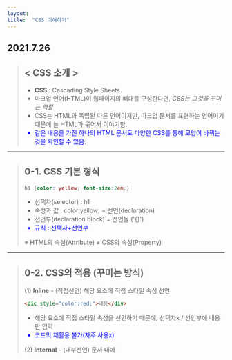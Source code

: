 ```yaml
---
layout: 
title:  "CSS 이해하기"
---
```


## 2021.7.26


> ## **< CSS 소개 >**
> - **CSS** : Cascading Style Sheets
> - 마크업 언어(HTML)이 웹페이지의 뼈대를 구성한다면, _CSS는 그것을 꾸미는 역할_
> - CSS는 HTML과 독립된 다른 언어이지만, 마크업 문서를 표현하는 언어이기 때문에 늘 HTML과 묶어서 이야기함.
> - 같은 내용을 가진 하나의 HTML 문서도 다양한 CSS를 통해 모양이 바뀌는 것을 확인할 수 있음.

* * * 

> ## 0-1. CSS 기본 형식
> 
>  ```css
>  h1 {color: yellow; font-size:2em;}
>  ```
> 
> - 선택자(selector) : h1
> - 속성과 값 : color:yellow;  = 선언(declaration)
> - 선언부(declaration block) = 선언들 ('{}')
> - 규칙 : 선택자+선언부
> 
>  ※ HTML의 속성(Attribute) ≠ CSS의 속성(Property)
 
 * * *
 
>  ## 0-2. CSS의 적용 (꾸미는 방식)
>  
>  (1) **Inline** - (직접선언) 해당 요소에 직접 스타일 속성 선언
>  ```html
>  <dic style="color:red;">내용</div>
>  ```
>  - 해당 요소에 직접 스타일 속성을 선언하기 때문에, 선택자x / 선언부에 내용만 입력
>  - 코드의 재활용 불가(자주 사용x)
>  
>  
>  (2) **Internal** - (내부선언) 문서 내에 <style> 요소로 속성 적용
>  ```css
>  <style> div {color:red;} </style>
>  ```
>  - 문서의 ```<head>```에 ```<style>```요소를 선언하여 모든 ```<div>```에 같은 스타일 규칙 적용
>  - 하지만, 페이지가 많고 스타일 규칙 내용이 많아 모든 페이지마다 저마다의 규칙을 선언하기는 쉽지 않음.
>   
>   
>  (3) **External** - (외부선언) 외부 스타일 시트 파일 연결
>  ```css
>  div {color:red;}     /*외부 스타일 시트 파일*/
>  <link rel="stylesheet" href="css/style.css">
>  ```
>  - 외부 스타일 시트란, 스타일 규칙들을 별도의 외부 파일에 담아 넣은 것 (확장자 .css)
>  - 외부 스타일 시트 방식이면, 많은 페이지가 있더라도 이 한 줄로 모든 페이지에 같은 스타일 적용 가능.
>  - **rel 속성** : 연결되는 파일이 문서와 어떤 관계인지를 명시하는 속성으로, CSS파일은 'stylesheet'라고 적어야 함.
>  
>   
>  (4) **Import** - (불러오기) 
>   
> ```css
> @import url("css/style.css");
>  ```
>   
>  - 스타일 시트 내에 다른 스타일 시트 파일을 불러오는 방식
>  - <style> 내부 상단이나 외부 스타일 시트 파일 상단에 선언하는데 거의 사용x

 * * *
  
## 1. CSS 문법 - 기본 선택자 (요소, 태그) - '*'
```css
h1 {color: yellow;}
* {color: yellow;}
h1,h2,h3,h4,h5,h6 {color: yellow; font-size:2em;}
```
- 선택자 부분에 들어가는 것에 따라 '요소 선택자', '태그 선택자'라고도 불림.
- 전체 선택자, ```*```(별표, asterisk)를 통해 문서 내에 있는 모든 요소를 선택할 수 있어 매우 편리하지만, 성능이 좋지 않아 사용을 지양함.
- 선택자끼리, 선언끼리 그룹화 가능.

1-2. CSS 문법 - class 선택자 - '.'
```css, html
.foo {font-size: 30px;}
.bar {color: blue;}

<p class="foo">내용</p>
<p class ="foo bar">내용</p>
```
- 기본 선택자만 쓰면 같은 요소끼리는 같은 스타일 규칙이 적용되는 단점이 있음.
- 이에, 요소에 구애받지 않고 스타일을 적용하는 가장 일반적인 방법이 class 선택자.
- HTML의 요소에 class 속성을 추가하여(여러개 가능) CSS에서 그 속성 값(foo)을 선택자를 지정.
- 클래스 선택자를 쓸 때는, 맨 앞에 .(마침표)를 찍어야 함.

1-3. CSS 문법 - id 선택자 - '#'
```css, html
#bar {background-color: yellow;}

<p id="bar">내용</p>
```
- class 선택자와 비슷하며, class 속성 대신 id 속성을 쓰면 됨.
- class 선택자와의 가장 큰 차이점은, class와 달리 id는 문서 내에서 유일해야한다는 점임.
- 즉, id 선택자로 규칙을 적용할 수 있는 요소는 단 하나뿐.

1-4. CSS 문법 - 선택자의 조합
```css
  p.bar{...}         /* 요소 + class */
  .foo.bar{...}      /* class + class */
  #foo.bar{...}      /* id + class */
```

1-5. CSS 문법 - 속성 선택자
  (1) 단순 속성으로 선택 : [속성의 이름]
  ```css, html
  p[class] { color: silver; }   /* class속성이 있는 <p>요소에 모두 적용 */
  p[class][id] { text-decoration: underline; }  /* class, id 속성 둘다 있는 <p>요소에 모두 적용 */
  
  <p class="foo">Hello</p>
  <p class="bar">CSS</p>
  <p class="baz" id="title">HTML</p>
  ```
  
  (2) 정확한 속성으로 선택 : [속성의 이름="속성의 값"]
  ```css
  p[class="foo"] { color: silver; }
  p[id="title"] { text-decoration: underline; }
  ```
  
  (3) 부분 속성값으로 선택
- [class~="color"] : class 속성의 값이 공백으로 구분한 "color" 단어(오직 color만, colorful 안됨)가 포함되는 요소 선택
- [class^="color"] : class 속성의 값이 "color"로 시작하는 요소 선택
- [class$="color"] : class 속성의 값이 "color"로 끝나는 요소 선택
- [class*="color"] : class 속성의 값이 "color" 문자가 포함되는 요소 선택

  
1-6. 문서 구조 관련 선택자
  : 문서의 구조를 이해하려면 '부모와 자식 관계(바로 위, 바로 아래)'와 '조상과 자손 관계(위로 쭉, 아래로 쭉)', '형제관계(동등한 레벨)', '인접한 형제 관계(동등한 레벨 중에서 앞뒤로 나올 때)'가 있음을 알아야 함.
  
  (1) 자손 선택자 - ' '(공백)
  ```css
  div span { color: red; }
  ```
  : <div>의 자손 요소인 <span>을 선택하는 선택자임.
  
  (2) 자식 선택자 - '>'(꺽쇠 기호)
  ```css
  div > h1 {color:red;}
  ```
  : <div>의 자식 요소인 <h1>을 선택하는 선택자임.
  
  (3) 인접 형제 선택자 - '+'
  ```css
  div + p {color:red;}
  ```
  : <div>와 인접한 형제 관계인 <p>선택
  
  +응용)
  ```css
  body > div table + ul { ... }
  /* body요소의 자식인 div요소의 자손인 table요소의 인접한 형제 관계인 ul 선택 */
  ```
   
  
  
2-1. CSS 문법 - 가상 선택자 - 1. 가상 클래스 - ':'(콜론 기호)
  - 가상 선택자에는 가상 클래스와 가상 요소가 있음.
  - 가상 클래스란(pseudo class), 흔하게 사용되는 여러 동작 패턴에 대하여 미리 정해놓은 스타일이 적용되도록 약속된 보이지 않는 클래스임.
  
  (1) 문서 구조 관련된 가상 클래스 
  - :first-child : 첫 번째 자식 요소 선택
  - :last-child : 마지막 자식 요소 선택
  ```css, html
  <ul>
    <li>HTML</li>
    <li>CSS</li>
    <li>JS</li>
  </ul>
  li:first-child { color: red; }
  li:last-child { color: blue; }
  ```
  
  (2) 앵커 요소와 관련된 가상 클래스
  - :link : 하이퍼링크(앵커 요소 내의 href 속성)이면서 아직 방문하지 않은 앵커
  - :visited : 이미 방문한 하이퍼링크를 의미
  ```css
  a:link { color: blue; }
  a:visited { color: gray; }
  ```
  
  (3) 사용자 동작과 관련된 가상 클래스
  - :focus: 현재 입력 초점(입력 폼에 마우스 클릭이나 키보드 탭 키로 요소 탐색)을 가진 요소에 적용
  - :hover: 마우스 포인터가 있는(마우스를 올렸을 때) 요소에 적용
  - :active: 사용자 입력(버튼이나 링크 등을 마우스로 클릭)으로 활성화된 요소에 적용
  
  
2-2. CSS 문법 - 가상 선택자 - 2. 가상 요소 - ':'(콜론 기호) / '::'(더블 콜론 기호)(~CSS3부터)
  : 가상 요소(pseudo element)란, HTML <body> 코드에 존재하지 않는 구조 요소에 스타일 부여 가능.
  ```css
  p::before { content: "###" }
  p::after { content: "!!!" }
  p::first-line { color:yellow; }
  p::first-letter { font-size:3em; }
  ```
  - :before : 가장 앞에 요소를 삽입     ← content 속성 필요
  - :after : 가장 뒤에 요소를 삽입      ← content 속성 필요
  - :first-line : 요소의 첫 번째 줄에 있는 텍스트
  - :first-letter : 블록 레벨 요소의 첫 번째 문자
  

3. CSS 문법 - 구체성
  : 만약 같은 요소를 선택하는 서로 다른 중복된 스타일 요소가 있다면 어떻게 될까?
    → 구체성(선택자를 얼마나 명시적으로, 구체적으로 선언했는지를 수치화한 것)의 값이 큰 요소부터 우선으로 적용됨.
  
  - !important 키워드 : 모든 구체성을 무시하고 우선권을 가짐. 인라인 방식으로 표기
  - 1, 0, 0, 0 : 요소에 직접 스타일 속성을 선언한 인라인 방식
  - 0, 1, 0, 0 : 선택자에 있는 모든 'id' 속성값
  - 0, 0, 1, 0 : 선택자에 있는 모든 'class' 속성값, 기타 속성, 가상 클래스
  - 0, 0, 0, 1 : 선택자에 있는 모든 '요소', 가상 요소
  - 0, 0, 0, 0 : 전체 선택자(*)
  - 조합자는 구체성에 영향을 주지 않는다. (>, + 등)
  
```css
h1 { ... }      /* <h1>요소 하나 = 0,0,0,1 */
body h1 { ... }      /* <body>, <h1>요소 둘 = 0,0,0,2 */
.grape { ... }      /* grape 클래스 하나 = 0,0,1,0 */
*.bright { ... }      /* 전체 선택자(*) + bright 클래스 = 0,0,1,0 */
p.bright em.dark { ... }      /* <p>,<em>요소 + bright,dark 클래스 =  0,0,2,2 */
#page { ... }      /* page id 하나 = 0,1,0,0 */
div#page { ... }      /* div 요소 + page id = 0,1,0,1 */
```
  
  
4. CSS 문법 - 상속
  - 상속은 말그대로, 부모의 속성이 자식에게도 적용이 되는 것.
  - 그러나, 모든 속성이 다 상속되는 것은 아님.(margin 등 박스 모델 속성 등)
  - 상속된 속성은 아무런 구체성을 가지지 못함.
  ```css, html
  * { color: red; }
  h1#page { color: gray; }
  
  <h1 id="page">Hello, <em>CSS</em></h1>    /* 회색글씨 Hello, 빨간글씨 CSS */
  ```
  

5. CSS 문법 - 캐스케이딩
  - 캐스케이딩(cascading)이란, 스타일 규칙들이 어떠한 기준을 통해 단계적으로 요소에 적용되는지를 정한 규칙임.
  - 1. '중요도(!impoirtant)'가 명시적으로 선언된 규칙을 우선함.
  - 2. 스타일 규칙들의 '출서'에 따라 분류함.
      : CSS 출처는 제작자(사이트 개발자)와 사용자(웹 페이지를 방문한 일반 사용자), 사용자 에이전트(일반 사용자의 환경, 즉 브라우저에 내장된 CSS)로 나뉨.
      : 제작자 스타일 규칙이 사용자 에이전트 스타일 규칙보다 우선함.
  - 3. 스타일 규칙들의 '구체성' 값이 클수록 우선함.
  - 4. 스타일 규칙의 '선언 순서'가 뒤에 있을 수록 우선함.

  
  
